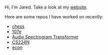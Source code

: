 Hi, I'm Jared. Take a look at my [website](https://jaredweissberg.com).

Here are some repos I have worked on recently:
* [chess](https://github.com/weissbergj/chess)
* [107e](https://github.com/weissbergj/CS107E-personal)
* [Audio Spectrogram Transformer](https://github.com/poojasethi/ast-speech)
* [CS224N](https://github.com/weissbergj/CS224N)
* [econ](https://github.com/weissbergj/econ)
